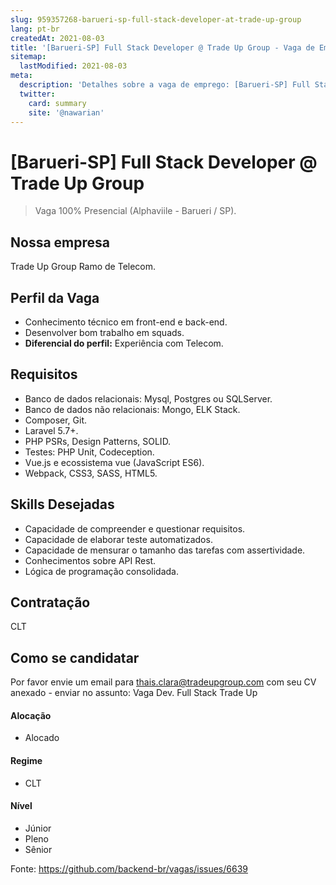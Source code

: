 ```yaml
---
slug: 959357268-barueri-sp-full-stack-developer-at-trade-up-group
lang: pt-br
createdAt: 2021-08-03
title: '[Barueri-SP] Full Stack Developer @ Trade Up Group - Vaga de Emprego'
sitemap:
  lastModified: 2021-08-03
meta:
  description: 'Detalhes sobre a vaga de emprego: [Barueri-SP] Full Stack Developer @ Trade Up Group'
  twitter:
    card: summary
    site: '@nawarian'
---
```


# [Barueri-SP] Full Stack Developer @ Trade Up Group

> Vaga 100% Presencial (Alphaviile - Barueri / SP).

## Nossa empresa

Trade Up Group
Ramo de Telecom. 

## Perfil da Vaga
- Conhecimento técnico em front-end e back-end.
- Desenvolver bom trabalho em squads.
- **Diferencial do perfil:** Experiência com Telecom. 

## Requisitos
- Banco de dados relacionais: Mysql, Postgres ou SQLServer.
- Banco de dados não relacionais: Mongo, ELK Stack.
- Composer, Git.
- Laravel 5.7+.
- PHP PSRs, Design Patterns, SOLID.
- Testes: PHP Unit, Codeception.
- Vue.js e ecossistema vue (JavaScript ES6).
- Webpack, CSS3, SASS, HTML5.

## Skills Desejadas
- Capacidade de compreender e questionar requisitos.
- Capacidade de elaborar teste automatizados.
- Capacidade de mensurar o tamanho das tarefas com assertividade.
- Conhecimentos sobre API Rest.
- Lógica de programação consolidada.

## Contratação

CLT

## Como se candidatar

Por favor envie um email para thais.clara@tradeupgroup.com com seu CV anexado - enviar no assunto: Vaga Dev. Full Stack Trade Up


#### Alocação
- Alocado

#### Regime
- CLT

#### Nível
- Júnior
- Pleno
- Sênior




Fonte: https://github.com/backend-br/vagas/issues/6639